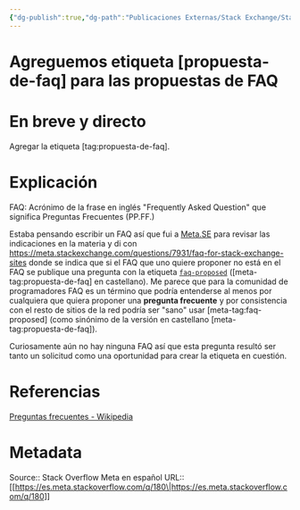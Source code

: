 ```yaml
---
{"dg-publish":true,"dg-path":"Publicaciones Externas/Stack Exchange/Stack Overflow en español/Stack Overflow en español Meta/es.meta.stackoverflow.com-180.md","permalink":"/publicaciones-externas/stack-exchange/stack-overflow-en-espanol/stack-overflow-en-espanol-meta/es-meta-stackoverflow-com-180/","title":"Agreguemos etiqueta [propuesta-de-faq] para las propuestas de FAQ","hide":true,"noteIcon":"default","created":"2024-04-03T12:49:10.762-06:00","updated":"2024-04-05T16:43:58.295-06:00"}
---
```


# Agreguemos etiqueta [propuesta-de-faq] para las propuestas de FAQ

# En breve y directo
Agregar la etiqueta [tag:propuesta-de-faq].


# Explicación
FAQ: Acrónimo de la frase en inglés "Frequently Asked Question" que significa Preguntas Frecuentes (PP.FF.)

Estaba pensando escribir un FAQ así que fui a [Meta.SE][1] para revisar las indicaciones en la materia y di con https://meta.stackexchange.com/questions/7931/faq-for-stack-exchange-sites donde se indica que si el FAQ que uno quiere proponer no está en el FAQ se publique una pregunta con la etiqueta [`faq-proposed`][2] ([meta-tag:propuesta-de-faq] en castellano). Me parece que para la comunidad de programadores FAQ es un término que podría entenderse al menos por cualquiera que quiera proponer una **pregunta frecuente** y por consistencia con el resto de sitios de la red podría ser "sano" usar [meta-tag:faq-proposed] (como sinónimo de la versión en castellano [meta-tag:propuesta-de-faq]).

Curiosamente aún no hay ninguna FAQ así que esta pregunta resultó ser tanto un solicitud como una oportunidad para crear la etiqueta en cuestión.

# Referencias
[Preguntas frecuentes - Wikipedia](https://es.wikipedia.org/wiki/Preguntas_frecuentes)


  [1]: https://meta.stackexchange.com/
  [2]: https://meta.stackexchange.com/questions/tagged/faq-proposed

# Metadata
Source:: Stack Overflow Meta en español
URL:: [[https://es.meta.stackoverflow.com/q/180\|https://es.meta.stackoverflow.com/q/180]]

